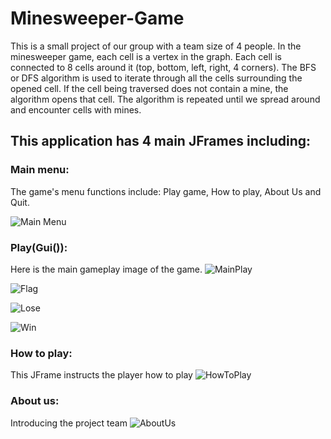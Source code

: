 # Minesweeper-Game
This is a small project of our group with a team size of 4 people.
In the minesweeper game, each cell is a vertex in the graph. Each cell is connected to 8 cells around it (top, bottom, left, right, 4 corners). The BFS or DFS algorithm is used to iterate through all the cells surrounding the opened cell. If the cell being traversed does not contain a mine, the algorithm opens that cell. The algorithm is repeated until we spread around and encounter cells with mines.
  ## This application has 4 main JFrames including:
  ### Main menu:
  The game's menu functions include: Play game, How to play, About Us and Quit.
  
  ![Main Menu](https://github.com/user-attachments/assets/9031b042-f674-4929-abcb-48465bd43dac)
  ### Play(Gui()):
  Here is the main gameplay image of the game.
  ![MainPlay](https://github.com/user-attachments/assets/c7d13a23-e5f3-4460-bc6f-7a399502d457)
  
  ![Flag](https://github.com/user-attachments/assets/a58bc258-e0dd-4bd1-a938-0a6cd657cfcf)
  
  ![Lose](https://github.com/user-attachments/assets/2dc5fdb4-380d-476f-a77f-22be199eed78)
  
  ![Win](https://github.com/user-attachments/assets/6e417933-edcf-4ee6-a50c-63961a3476b4)
  ### How to play:
  This JFrame instructs the player how to play
  ![HowToPlay](https://github.com/user-attachments/assets/94f5d7bc-fb49-46b1-9ee9-28d9dce67729)
  ### About us:
  Introducing the project team
  ![AboutUs](https://github.com/user-attachments/assets/f807ed77-ddd5-46f9-9b3a-66d38a683c6f)
